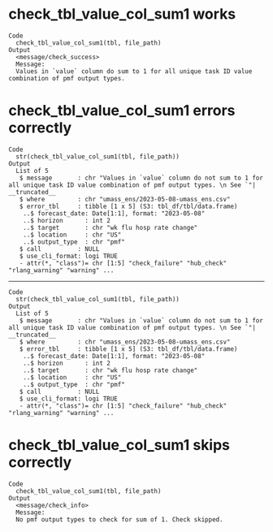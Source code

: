 # check_tbl_value_col_sum1 works

    Code
      check_tbl_value_col_sum1(tbl, file_path)
    Output
      <message/check_success>
      Message:
      Values in `value` column do sum to 1 for all unique task ID value combination of pmf output types.

# check_tbl_value_col_sum1 errors correctly

    Code
      str(check_tbl_value_col_sum1(tbl, file_path))
    Output
      List of 5
       $ message       : chr "Values in `value` column do not sum to 1 for all unique task ID value combination of pmf output types. \n See `"| __truncated__
       $ where         : chr "umass_ens/2023-05-08-umass_ens.csv"
       $ error_tbl     : tibble [1 x 5] (S3: tbl_df/tbl/data.frame)
        ..$ forecast_date: Date[1:1], format: "2023-05-08"
        ..$ horizon      : int 2
        ..$ target       : chr "wk flu hosp rate change"
        ..$ location     : chr "US"
        ..$ output_type  : chr "pmf"
       $ call          : NULL
       $ use_cli_format: logi TRUE
       - attr(*, "class")= chr [1:5] "check_failure" "hub_check" "rlang_warning" "warning" ...

---

    Code
      str(check_tbl_value_col_sum1(tbl, file_path))
    Output
      List of 5
       $ message       : chr "Values in `value` column do not sum to 1 for all unique task ID value combination of pmf output types. \n See `"| __truncated__
       $ where         : chr "umass_ens/2023-05-08-umass_ens.csv"
       $ error_tbl     : tibble [1 x 5] (S3: tbl_df/tbl/data.frame)
        ..$ forecast_date: Date[1:1], format: "2023-05-08"
        ..$ horizon      : int 2
        ..$ target       : chr "wk flu hosp rate change"
        ..$ location     : chr "US"
        ..$ output_type  : chr "pmf"
       $ call          : NULL
       $ use_cli_format: logi TRUE
       - attr(*, "class")= chr [1:5] "check_failure" "hub_check" "rlang_warning" "warning" ...

# check_tbl_value_col_sum1 skips correctly

    Code
      check_tbl_value_col_sum1(tbl, file_path)
    Output
      <message/check_info>
      Message:
      No pmf output types to check for sum of 1. Check skipped.

